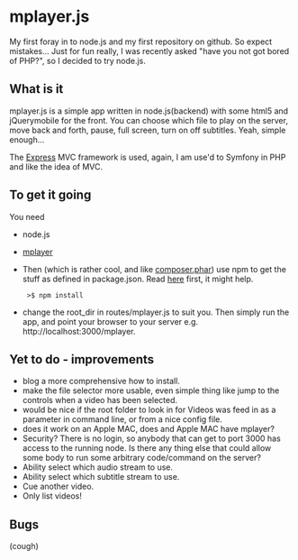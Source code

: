 mplayer.js
==========

My first foray in to node.js and my first repository on github.  So expect mistakes...
Just for fun really, I was recently asked "have you not got bored of PHP?", so I decided to try node.js.

What is it
----------
mplayer.js is a simple app written in node.js(backend) with some html5 and jQuerymobile for the front.  You can choose which file to play on the server, move back and forth, pause, full screen, turn on off subtitles.  Yeah, simple enough...

The [Express](http://expressjs.com/) MVC framework is used, again, I am use'd to Symfony in PHP and like the idea of MVC.

To get it going
---------------
You need
- node.js
- [mplayer](http://www.mplayerhq.hu)
- Then (which is rather cool, and like [composer.phar](http://getcomposer.org/)) use npm to get the stuff as defined in package.json. Read [here](http://expressjs.com/guide.html) first, it might help.

       >$ npm install
- change the root_dir in routes/mplayer.js to suit you.
Then simply run the app, and point your browser to your server e.g. http://localhost:3000/mplayer.

Yet to do - improvements
--------
- blog a more comprehensive how to install.
- make the file selector more usable, even simple thing like jump to the controls when a video has been selected.
- would be nice if the root folder to look in for Videos was feed in as a parameter in command line, or from a nice config file.
- does it work on an Apple MAC, does and Apple MAC have mplayer?
- Security?
    There is no login, so anybody that can get to port 3000 has access to the running node.
    Is there any thing else that could allow some body to run some arbitrary code/command on the server?
- Ability select which audio stream to use.
- Ability select which subtitle stream to use.
- Cue another video.
- Only list videos!


Bugs
----
(cough)
